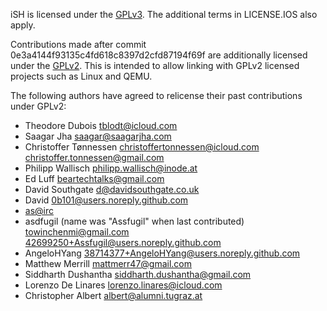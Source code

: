 iSH is licensed under the [GPLv3][]. The additional terms in LICENSE.IOS also apply.

Contributions made after commit 0e3a4144f93135c4fd618c8397d2cfd87194f69f are
additionally licensed under the [GPLv2][]. This is intended to allow linking
with GPLv2 licensed projects such as Linux and QEMU.

The following authors have agreed to relicense their past contributions under GPLv2:
- Theodore Dubois <tblodt@icloud.com>
- Saagar Jha <saagar@saagarjha.com>
- Christoffer Tønnessen <christoffertonnessen@icloud.com> <christoffer.tonnessen@gmail.com>
- Philipp Wallisch <philipp.wallisch@inode.at>
- Ed Luff <beartechtalks@gmail.com>
- David Southgate <d@davidsouthgate.co.uk>
- David <0b101@users.noreply.github.com>
- [as@irc](https://gist.github.com/tbodt/45ccbea8d3c095258d63f611654f05b4)
- asdfugil (name was "Assfugil" when last contributed) <towinchenmi@gmail.com> <42699250+Assfugil@users.noreply.github.com>
- AngeloHYang <38714377+AngeloHYang@users.noreply.github.com>
- Matthew Merrill <mattmerr47@gmail.com>
- Siddharth Dushantha <siddharth.dushantha@gmail.com>
- Lorenzo De Linares <lorenzo.linares@icloud.com>
- Christopher Albert <albert@alumni.tugraz.at>

[GPLv3]: https://www.gnu.org/licenses/gpl-3.0.html
[GPLv2]: https://www.gnu.org/licenses/old-licenses/gpl-2.0.html
